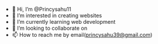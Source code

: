 - 👋 Hi, I’m @Princysahu11
- 👀 I’m interested in creating  websites 
- 🌱 I’m currently learning web development
- 💞️ I’m looking to collaborate on 
- 📫 How to reach me by email(princysahu39@gmail.com)

<!---
Princysahu11/Princysahu11 is a ✨ special ✨ repository because its `README.md` (this file) appears on your GitHub profile.
You can click the Preview link to take a look at your changes.
--->
